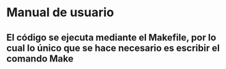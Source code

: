 # Manual de usuario
## El código se ejecuta mediante el Makefile, por lo cual lo único que se hace necesario es escribir el comando Make